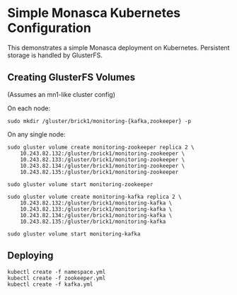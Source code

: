 Simple Monasca Kubernetes Configuration
=======================================

This demonstrates a simple Monasca deployment on Kubernetes. Persistent storage
is handled by GlusterFS.

Creating GlusterFS Volumes
--------------------------

(Assumes an mn1-like cluster config)

On each node:

    sudo mkdir /gluster/brick1/monitoring-{kafka,zookeeper} -p

On any single node:

    sudo gluster volume create monitoring-zookeeper replica 2 \
        10.243.82.132:/gluster/brick1/monitoring-zookeeper \
        10.243.82.133:/gluster/brick1/monitoring-zookeeper \
        10.243.82.134:/gluster/brick1/monitoring-zookeeper \
        10.243.82.135:/gluster/brick1/monitoring-zookeeper

    sudo gluster volume start monitoring-zookeeper

    sudo gluster volume create monitoring-kafka replica 2 \
        10.243.82.132:/gluster/brick1/monitoring-kafka \
        10.243.82.133:/gluster/brick1/monitoring-kafka \
        10.243.82.134:/gluster/brick1/monitoring-kafka \
        10.243.82.135:/gluster/brick1/monitoring-kafka

    sudo gluster volume start monitoring-kafka

Deploying
---------

    kubectl create -f namespace.yml
    kubectl create -f zookeeper.yml
    kubectl create -f kafka.yml
